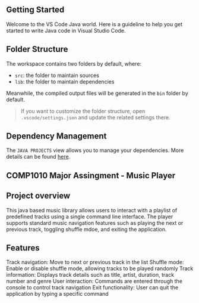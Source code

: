 ## Getting Started

Welcome to the VS Code Java world. Here is a guideline to help you get started to write Java code in Visual Studio Code.

## Folder Structure

The workspace contains two folders by default, where:

- `src`: the folder to maintain sources
- `lib`: the folder to maintain dependencies

Meanwhile, the compiled output files will be generated in the `bin` folder by default.

> If you want to customize the folder structure, open `.vscode/settings.json` and update the related settings there.

## Dependency Management

The `JAVA PROJECTS` view allows you to manage your dependencies. More details can be found [here](https://github.com/microsoft/vscode-java-dependency#manage-dependencies).

## COMP1010 Major Assingment - Music Player

## Project overview

This java based music library allows users to interact with a playlist of predefined tracks using a single command line interface. The player supports standard music navigation features such as playing the next or previous track, toggling shuffle mdoe, and exiting the application.

## Features
Track navigation: Move to next or previous track in the list
Shuffle mode: Enable or disable shuffle mode, allowing tracks to be played randomly
Track information: Displays track details such as title, artist, duration, track number and genre
User interaction: Commands are entered through the console to control track navigation
Exit functionality: User can quit the application by typing a specific command 
